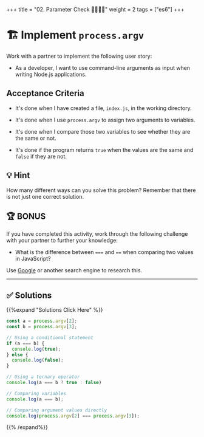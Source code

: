 +++
title = "02. Parameter Check 👩‍🎓👨‍🎓"
weight = 2
tags = ["es6"] 
+++

# 🏗️ Implement `process.argv`

Work with a partner to implement the following user story:

* As a developer, I want to use command-line arguments as input when writing Node.js applications.

## Acceptance Criteria

* It's done when I have created a file, `index.js`, in the working directory.

* It's done when I use `process.argv` to assign two arguments to variables.

* It's done when I compare those two variables to see whether they are the same or not.

* It's done if the program returns `true` when the values are the same and `false` if they are not. 

## 💡 Hint

How many different ways can you solve this problem? Remember that there is not just one correct solution.

## 🏆 BONUS

If you have completed this activity, work through the following challenge with your partner to further your knowledge:

* What is the difference between `===` and `==` when comparing two values in JavaScript?

Use [Google](https://www.google.com) or another search engine to research this.

---


## ✅ Solutions 
{{%expand "Solutions Click Here" %}}
```js
const a = process.argv[2];
const b = process.argv[3];

// Using a conditional statement
if (a === b) {
  console.log(true);
} else {
  console.log(false);
}

// Using a ternary operator
console.log(a === b ? true : false)

// Comparing variables
console.log(a === b);

// Comparing argument values directly
console.log(process.argv[2] === process.argv[3]);
```
{{% /expand%}}